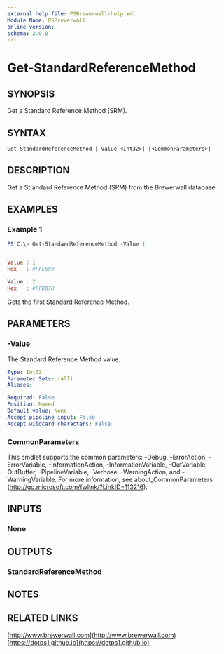 ```yaml
---
external help file: PSBrewerwall-help.xml
Module Name: PSBrewerwall
online version:
schema: 2.0.0
---
```


# Get-StandardReferenceMethod

## SYNOPSIS
Get a Standard Reference Method (SRM).

## SYNTAX

```
Get-StandardReferenceMethod [-Value <Int32>] [<CommonParameters>]
```

## DESCRIPTION
Get a St andard Reference Method (SRM) from the Brewerwall database.

## EXAMPLES

### Example 1
```powershell
PS C:\> Get-StandardReferenceMethod -Value 1


Value : 1
Hex   : #FFE699

Value : 2
Hex   : #FFD878
```

Gets the first Standard Reference Method.

## PARAMETERS

### -Value
The Standard Reference Method value.

```yaml
Type: Int32
Parameter Sets: (All)
Aliases:

Required: False
Position: Named
Default value: None
Accept pipeline input: False
Accept wildcard characters: False
```

### CommonParameters
This cmdlet supports the common parameters: -Debug, -ErrorAction, -ErrorVariable, -InformationAction, -InformationVariable, -OutVariable, -OutBuffer, -PipelineVariable, -Verbose, -WarningAction, and -WarningVariable.
For more information, see about_CommonParameters (http://go.microsoft.com/fwlink/?LinkID=113216).

## INPUTS

### None


## OUTPUTS

### StandardReferenceMethod


## NOTES

## RELATED LINKS
[http://www.brewerwall.com](http://www.brewerwall.com)
[https://dotps1.github.io](https://dotps1.github.io)